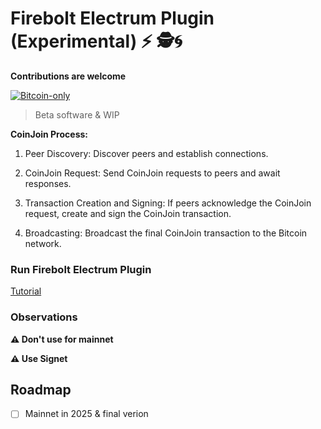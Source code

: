 # Firebolt Electrum Plugin (Experimental) ⚡ 🕵️🌀

**Contributions are welcome**

[![Bitcoin-only](https://img.shields.io/badge/bitcoin-only-FF9900?logo=bitcoin)](https://twentyone.world)

>Beta software & WIP

**CoinJoin Process:**

 1. Peer Discovery: Discover peers and establish connections.
 
 2. CoinJoin Request: Send CoinJoin requests to peers and await responses.
 
 3. Transaction Creation and Signing: If peers acknowledge the CoinJoin request, create and sign the CoinJoin transaction.
    
 4. Broadcasting: Broadcast the final CoinJoin transaction to the Bitcoin network.

### Run Firebolt Electrum Plugin

[Tutorial](https://github.com/AreaLayer/firebolt-electrum/blob/main/docs/tutorial.md)
  
### Observations

**⚠️ Don't use for mainnet**

**⚠️ Use Signet**

## Roadmap

- [ ] Mainnet in 2025 & final verion
